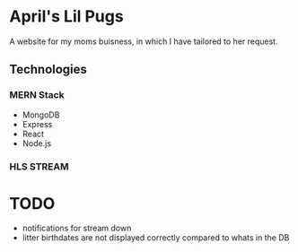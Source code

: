 # April's Lil Pugs

A website for my moms buisness, in which I have tailored to her request.

## Technologies

### MERN Stack
- MongoDB
- Express
- React
- Node.js

### HLS STREAM

# TODO

- notifications for stream down
- litter birthdates are not displayed correctly compared to whats in the DB
